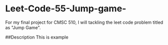 # Leet-Code-55-Jump-game-
For my final project for CMSC 510, I will tackling the leet code problem titled as "Jump Game". 

##Description
This is example
